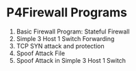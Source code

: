 # P4Firewall Programs
1. Basic Firewall Program: Stateful Firewall
2. Simple 3 Host 1 Switch Forwarding
3. TCP SYN attack and protection
4. Spoof Attack File
5. Spoof Attack in Simple 3 Host 1 Switch 
